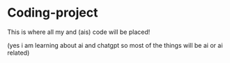 # Coding-project
This is where all my and (ais) code will be placed!

(yes i am learning about ai and chatgpt so most of the things will be ai or ai related)
